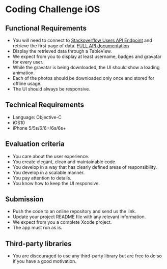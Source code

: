 # Coding Challenge iOS

## Functional Requirements

- You will need to connect to [Stackoverflow Users API Endpoint](https://api.stackexchange.com/2.2/users?site=stackoverflow) and retrieve the first page of data. [FULL API documentation](https://api.stackexchange.com/docs)
- Display the retrieved data through a TableView.
- We expect from you to display at least username, badges and gravatar for every user.
- While the gravatar is being downloaded, the UI should show a loading animation.
- Each of the photos should be downloaded only once and stored for offline usage.
- The UI should always be responsive.

## Technical Requirements

- Language: Objective-C
- iOS10
- iPhone 5/5s/6/6+/6s/6s+

## Evaluation criteria

- You care about the user experience.
- You create elegant, clean and maintainable code.
- You develop in a way that has clearly defined areas of responsibility.
- You develop in a scalable manner.
- You pay attention to details.
- You know how to keep the UI responsive.

## Submission

- Push the code to an online repository and send us the link.
- Update your project README file with any relevant information.
- We expect from you a complete Xcode project.
- The app must run as is.

## Third-party libraries

- You are discouraged to use any third-party library but are free to do so if you have a good motivation.

